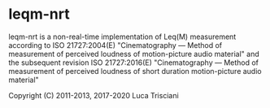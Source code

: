 # leqm-nrt

leqm-nrt is a  non-real-time implementation 
of Leq(M) measurement according to ISO 21727:2004(E)
"Cinematography — Method of measurement of perceived
loudness of motion-picture audio material" and the subsequent 
revision ISO 21727:2016(E) "Cinematography — Method of measurement 
of perceived loudness of short duration motion-picture audio material"

Copyright (C) 2011-2013, 2017-2020 Luca Trisciani


